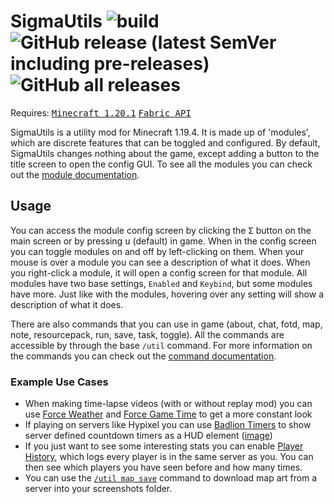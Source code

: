 # SigmaUtils ![build](https://github.com/Basicprogrammer10/SigmaUtils/actions/workflows/build.yml/badge.svg) ![GitHub release (latest SemVer including pre-releases)](https://img.shields.io/github/v/release/Basicprogrammer10/SigmaUtils?include_prereleases) ![GitHub all releases](https://img.shields.io/github/downloads/Basicprogrammer10/SigmaUtils/total)

Requires: <kbd>[Minecraft 1.20.1](https://minecraft.fandom.com/wiki/Java_Edition_1.20.1)</kbd> <kbd>[Fabric API](https://modrinth.com/mod/fabric-api/version/0.75.3+1.19.4)</kbd>

SigmaUtils is a utility mod for Minecraft 1.19.4.
It is made up of 'modules', which are discrete features that can be toggled and configured.
By default, SigmaUtils changes nothing about the game, except adding a button to the title screen to open the config
GUI.
To see all the modules you can check out
the [module documentation](https://github.com/Basicprogrammer10/SigmaUtils/wiki/Modules).

## Usage

You can access the module config screen by clicking the <kbd>Σ</kbd> button on the main screen or by pressing <kbd>u</kbd> (default) in game.
When in the config screen you can toggle modules on and off by left-clicking on them.
When your mouse is over a module you can see a description of what it does.
When you right-click a module, it will open a config screen for that module.
All modules have two base settings, `Enabled` and `Keybind`, but some modules have more.
Just like with the modules, hovering over any setting will show a description of what it does.

There are also commands that you can use in game (about, chat, fotd, map, note, resourcepack, run, save, task, toggle).
All the commands are accessible by through the base `/util` command.
For more information on the commands you can check out the [command documentation](https://github.com/Basicprogrammer10/SigmaUtils/wiki/Commands).

### Example Use Cases

- When making time-lapse videos (with or without replay mod) you can use [Force Weather](https://github.com/Basicprogrammer10/SigmaUtils/wiki/Misc#forceweather) and [Force Game Time](https://github.com/Basicprogrammer10/SigmaUtils/wiki/Misc#forcegametime) to get a more constant look
- If playing on servers like Hypixel you can use [Badlion Timers](https://github.com/Basicprogrammer10/SigmaUtils/wiki/Server#badliontimers) to show server defined countdown timers as a HUD element ([image](https://user-images.githubusercontent.com/50306817/215306367-3b2b640c-898e-401b-8ee2-c97e7879e4c8.png))
- If you just want to see some interesting stats you can enable [Player History](https://github.com/Basicprogrammer10/SigmaUtils/wiki/Server#playerhistory), which logs every player is in the same server as you. You can then see which players you have seen before and how many times.
- You can use the [`/util map save`](https://github.com/Basicprogrammer10/SigmaUtils/wiki/Commands#map) command to download map art from a server into your screenshots folder.
